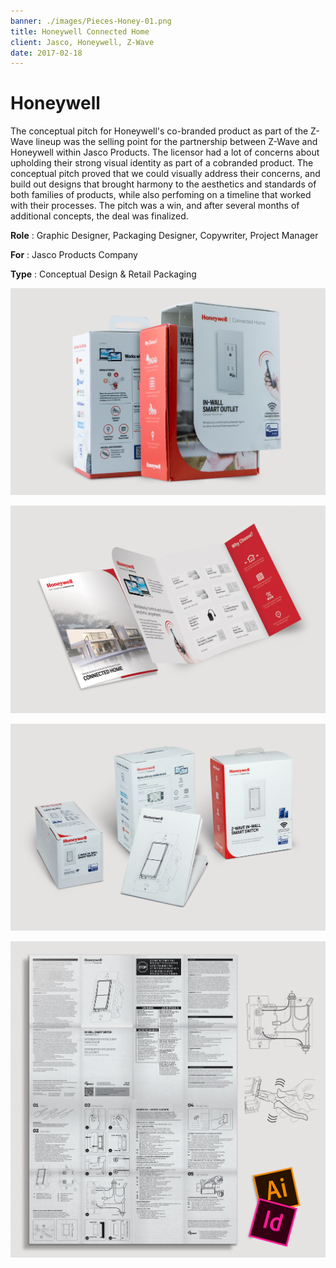```yaml
---
banner: ./images/Pieces-Honey-01.png
title: Honeywell Connected Home
client: Jasco, Honeywell, Z-Wave
date: 2017-02-18
---
```


# Honeywell

The conceptual pitch for Honeywell's co-branded product as part of the Z-Wave lineup was the selling point for the partnership between Z-Wave and Honeywell within Jasco Products. The licensor had a lot of concerns about upholding their strong visual identity as part of a cobranded product. The conceptual pitch proved that we could visually address their concerns, and build out designs that brought harmony to the aesthetics and standards of both families of products, while also perfoming on a timeline that worked with their processes. The pitch was a win, and after several months of additional concepts, the deal was finalized.

**Role**
: Graphic Designer, Packaging Designer, Copywriter, Project Manager

**For**
: Jasco Products Company

**Type**
: Conceptual Design & Retail Packaging

![](./images/Pieces-Honey-01.png "Conceptual Retail Packaging")

![](./images/Pieces-Honey-02.png "Cross-sell insert booklet")

![](./images/Pieces-Honey-03.png "Alternate Conceptual Retail & Contractor Packaging")

![](./images/Pieces-Honey-04_Big.png "Installation Manual and Technical Illustrations")
